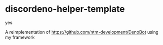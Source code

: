 # discordeno-helper-template

yes

A reimplementation of https://github.com/ntm-development/DenoBot using my framework
